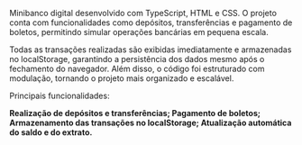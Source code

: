 Minibanco digital desenvolvido com TypeScript, HTML e CSS. O projeto conta com funcionalidades como depósitos, transferências e pagamento de boletos, permitindo simular operações bancárias em pequena escala.

Todas as transações realizadas são exibidas imediatamente e armazenadas no localStorage, garantindo a persistência dos dados mesmo após o fechamento do navegador. Além disso, o código foi estruturado com modulação, tornando o projeto mais organizado e escalável.

Principais funcionalidades:

**Realização de depósitos e transferências;
Pagamento de boletos;
Armazenamento das transações no localStorage;
Atualização automática do saldo e do extrato.**
